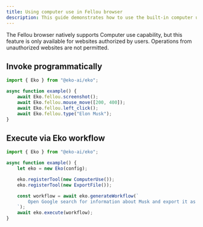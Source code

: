 ```yaml
---
title: Using computer use in Fellou browser
description: This guide demonstrates how to use the built-in computer use function in the Fellou browser.
---
```


The Fellou browser natively supports Computer use capability, but this feature is only available for websites authorized by users. Operations from unauthorized websites are not permitted.

## Invoke programmatically
```typescript
import { Eko } from "@eko-ai/eko";

async function example() {
    await Eko.fellou.screenshot();
    await Eko.fellou.mouse_move([200, 400]);
    await Eko.fellou.left_click();
    await Eko.fellou.type("Elon Musk");
}
```

## Execute via Eko workflow
```typescript
import { Eko } from "@eko-ai/eko";

async function example() {
    let eko = new Eko(config);

    eko.registerTool(new ComputerUse());
    eko.registerTool(new ExportFile());

    const workflow = await eko.generateWorkflow(`
        Open Google search for information about Musk and export it as an md file.
    `);
    await eko.execute(workflow);
}
```